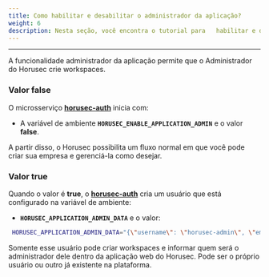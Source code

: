 ```yaml
---
title: Como habilitar e desabilitar o administrador da aplicação?
weight: 6
description: Nesta seção, você encontra o tutorial para   habilitar e desabilitar o adminstrador da aplicação web do Horusec.
---
```


---

A funcionalidade administrador da aplicação permite que o Administrador do Horusec crie workspaces. 

### Valor false

O microsserviço [**horusec-auth**](https://github.com/ZupIT/horusec/tree/master/horusec-auth#horusec-auth) inicia com:

-  A variável de ambiente **`HORUSEC_ENABLE_APPLICATION_ADMIN`** e o valor **false**. 

A partir disso, o Horusec possibilita um fluxo normal em que você pode criar sua empresa e gerenciá-la como desejar. 

### Valor true

Quando o valor é **true**, o [**horusec-auth**](https://github.com/ZupIT/horusec/tree/master/horusec-auth#horusec-auth) cria um usuário que está configurado na variável de ambiente:

- **`HORUSEC_APPLICATION_ADMIN_DATA`** e o valor:

```bash
 HORUSEC_APPLICATION_ADMIN_DATA="{\"username\": \"horusec-admin\", \"email\":\"horusec-admin@example.com\", \"password\":\"Devpass0*\"}"
```


Somente esse usuário pode criar workspaces e informar quem será o administrador dele dentro da aplicação web do Horusec.
Pode ser o próprio usuário ou outro já existente na plataforma. 

